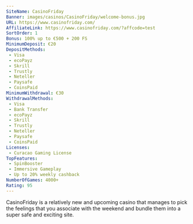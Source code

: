 ```yaml
---
SiteName: CasinoFriday
Banner: images/casinos/CasinoFriday/welcome-bonus.jpg
URL: https://www.casinofriday.com/
AffiliateLink: https://www.casinofriday.com/?affcode=test
SortOrder: 1
Bonus: 100% up to €500 + 200 FS
MinimumDeposit: €20
DepositMethods:
 - Visa
 - ecoPayz
 - Skrill
 - Trustly
 - Neteller
 - Paysafe
 - CoinsPaid
MinimumWithdrawal: €30
WithdrawalMethods:
 - Visa
 - Bank Transfer
 - ecoPayz
 - Skrill
 - Trustly
 - Neteller
 - Paysafe
 - CoinsPaid
Licenses:
 - Curacao Gaming License
TopFeatures:
 - SpinBooster
 - Immersive Gameplay
 - Up to 20% weekly cashback
NumberOfGames: 4000+
Rating: 95
---
```


CasinoFriday is a relatively new and upcoming casino that manages to pick the feelings that you associate with the weekend and bundle them into a super safe and exciting site. 